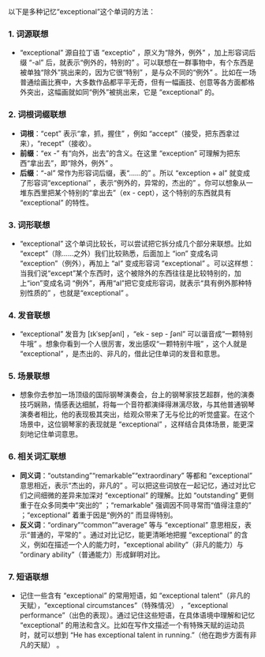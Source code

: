 以下是多种记忆“exceptional”这个单词的方法：

### 1. 词源联想
 - “exceptional” 源自拉丁语 “exceptio” ，原义为“除外，例外” ，加上形容词后缀 “-al” 后，就表示“例外的，特别的” 。可以联想在一群事物中，有个东西是被单独“除外”挑出来的，因为它很“特别” ，是与众不同的“例外” 。比如在一场普通绘画比赛中，大多数作品都平平无奇，但有一幅画技、创意等各方面都格外突出，这幅画就如同“例外”被挑出来，它是 “exceptional” 的。

### 2. 词根词缀联想
 - **词根**：“cept” 表示“拿，抓，握住” ，例如 “accept”（接受，把东西拿过来），“recept”（接收）。
 - **前缀**：“ex -” 有“向外，出去”的含义。在这里 “exception” 可理解为把东西“拿出去”，即“除外，例外” 。
 - **后缀**：“-al” 常作为形容词后缀，表“……的” 。所以 “exception + al” 就变成了形容词“exceptional” ，表示“例外的，异常的，杰出的” 。你可以想象从一堆东西里把某个特别的“拿出去”（ex - cept），这个特别的东西就具有 “exceptional” 的特性。

### 3. 词形联想
 - “exceptional” 这个单词比较长，可以尝试把它拆分成几个部分来联想。比如 “except”（除……之外）我们比较熟悉，后面加上 “ion” 变成名词 “exception”（例外），再加上 “al” 变成形容词 “exceptional” 。可以这样想：当我们说“except”某个东西时，这个被除外的东西往往是比较特别的，加上“ion”变成名词 “例外”，再用“al”把它变成形容词，就表示“具有例外那种特别性质的” ，也就是“exceptional” 。

### 4. 发音联想
 - “exceptional” 发音为 [ɪkˈsepʃənl] ，“ek - sep - ʃənl” 可以谐音成“一颗特别牛哦” 。想象你看到一个人很厉害，发出感叹“一颗特别牛哦” ，这个人就是 “exceptional” ，是杰出的、非凡的，借此记住单词的发音和意思。

### 5. 场景联想
 - 想象你去参加一场顶级的国际钢琴演奏会，台上的钢琴家技艺超群，他的演奏技巧娴熟，情感表达细腻，将每一个音符都演绎得淋漓尽致，与其他普通钢琴演奏者相比，他的表现极其突出，给观众带来了无与伦比的听觉盛宴。在这个场景中，这位钢琴家的表现就是 “exceptional” ，这样结合具体场景，能更深刻地记住单词意思。

### 6. 相关词汇联想
 - **同义词**：“outstanding”“remarkable”“extraordinary” 等都和 “exceptional” 意思相近，表示“杰出的，非凡的” 。可以把这些词放在一起记忆，通过对比它们之间细微的差异来加深对 “exceptional” 的理解。比如 “outstanding” 更侧重于在众多同类中“突出的” ；“remarkable” 强调因不同寻常而“值得注意的” ；“exceptional” 着重于因是“例外的” 而显得特别。
 - **反义词**：“ordinary”“common”“average” 等与 “exceptional” 意思相反，表示“普通的，平常的” 。通过对比记忆，能更清晰地把握 “exceptional” 的含义，例如在描述一个人的能力时，“exceptional ability”（非凡的能力）与 “ordinary ability”（普通能力）形成鲜明对比。

### 7. 短语联想
 - 记住一些含有 “exceptional” 的常用短语，如 “exceptional talent”（非凡的天赋），“exceptional circumstances”（特殊情况） ，“exceptional performance”（出色的表现）。通过记住这些短语，在具体语境中理解和记忆 “exceptional” 的用法和含义。比如在写作文描述一个有特殊天赋的运动员时，就可以想到 “He has exceptional talent in running.”（他在跑步方面有非凡的天赋） 。 